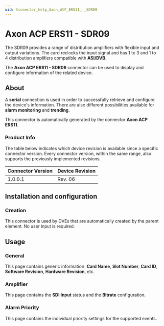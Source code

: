 ```yaml
---
uid: Connector_help_Axon_ACP_ERS11_-_SDR09
---
```


# Axon ACP ERS11 - SDR09

The SDR09 provides a range of distribution amplifiers with flexible input and output variations. The card reclocks the input signal and has 1 to 3 and 1 to 4 distribution amplifiers compatible with **ASI/DVB**.

The **Axon ACP ERS11 - SDR09** connector can be used to display and configure information of the related device.

## About

A **serial** connection is used in order to successfully retrieve and configure the device's information. There are also different possibilities available for **alarm monitoring** and **trending**.

This connector is automatically generated by the connector **Axon ACP ERS11.**

### Product Info

The table below indicates which device revision is available since a specific connector version. Every connector version, within the same range, also supports the previously implemented revisions.

| **Connector Version** | **Device Revision** |
|--------------------|---------------------|
| 1.0.0.1            | Rev. 06             |

## Installation and configuration

### Creation

This connector is used by DVEs that are automatically created by the parent element. No user input is required.

## Usage

### General

This page contains generic information: **Card Name**, **Slot Number**, **Card ID**, **Software Revision**, **Hardware Revision**, etc.

### Amplifier

This page contains the **SDI Input** status and the **Bitrate** configuration.

### Alarm Priority

This page contains the individual priority settings for the supported events.
